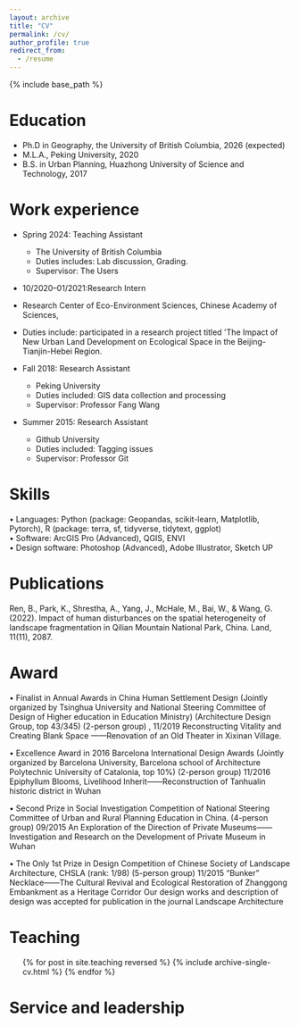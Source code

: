 ```yaml
---
layout: archive
title: "CV"
permalink: /cv/
author_profile: true
redirect_from:
  - /resume
---
```


{% include base_path %}

Education
======
* Ph.D in Geography, the University of British Columbia, 2026 (expected)
* M.L.A., Peking University, 2020
* B.S. in Urban Planning, Huazhong University of Science and Technology, 2017

Work experience
======
* Spring 2024: Teaching Assistant
  * The University of British Columbia
  * Duties includes: Lab discussion, Grading.
  * Supervisor: The Users

*	10/2020–01/2021:Research Intern
  *	Research Center of Eco-Environment Sciences, Chinese Academy of Sciences, 
  *	Duties include: participated in a research project titled 'The Impact of New Urban Land Development on Ecological Space in the Beijing-Tianjin-Hebei Region.
  
* Fall 2018: Research Assistant
  * Peking University
  * Duties included: GIS data collection and processing
  * Supervisor: Professor Fang Wang 

* Summer 2015: Research Assistant
  * Github University
  * Duties included: Tagging issues
  * Supervisor: Professor Git
  
Skills
======
•	Languages:  Python (package: Geopandas, scikit-learn, Matplotlib, Pytorch), 
R (package: terra, sf, tidyverse, tidytext, ggplot)                                                                                                                                            
•	Software: ArcGIS Pro (Advanced), QGIS, ENVI                                                                                                                                
•	Design software: Photoshop (Advanced), Adobe Illustrator, Sketch UP

Publications
======
Ren, B., Park, K., Shrestha, A., Yang, J., McHale, M., Bai, W., & Wang, G. (2022). Impact of human disturbances on the spatial heterogeneity of landscape fragmentation in Qilian Mountain National Park, China. Land, 11(11), 2087.
  
Award
======
•	Finalist in Annual Awards in China Human Settlement Design (Jointly organized by Tsinghua University and National Steering Committee of Design of Higher education in Education Ministry) (Architecture Design Group, top 43/345)  (2-person group)   ,                                                                                                                    11/2019
Reconstructing Vitality and Creating Blank Space ——Renovation of an Old Theater in Xixinan Village.

•	Excellence Award in 2016 Barcelona International Design Awards (Jointly organized by Barcelona University, Barcelona school of Architecture Polytechnic University of Catalonia, top 10%) (2-person group)            11/2016
Epiphyllum Blooms, Livelihood Inherit——Reconstruction of Tanhualin historic district in Wuhan

•	Second Prize in Social Investigation Competition of National Steering Committee of Urban and Rural Planning Education in China. (4-person group)                                                                                                            09/2015
An Exploration of the Direction of Private Museums——Investigation and Research on the Development of Private Museum in Wuhan

•	The Only 1st Prize in Design Competition of Chinese Society of Landscape Architecture, CHSLA (rank: 1/98) (5-person group)                                                                                                                                             11/2015
“Bunker” Necklace——The Cultural Revival and Ecological Restoration of Zhanggong Embankment as a Heritage Corridor
Our design works and description of design was accepted for publication in the journal Landscape Architecture

  
Teaching
======
  <ul>{% for post in site.teaching reversed %}
    {% include archive-single-cv.html %}
  {% endfor %}</ul>
  
Service and leadership
======

